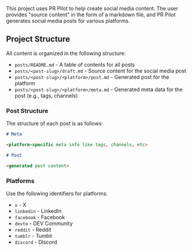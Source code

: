This project uses PR Pilot to help create social media content.
The user provides "source content" in the form of a markdown file, 
and PR Pilot generates social media posts for various platforms.

## Project Structure

All content is organized in the following structure:
- `posts/README.md` - A table of contents for all posts
- `posts/<post-slug>/draft.md` - Source content for the social media post
- `posts/<post-slug>/<platform>/post.md` - Generated post for the platform
- `posts/<post-slug>/<platform>/meta.md` - Generated meta data for the post (e.g., tags, channels)

### Post Structure
The structure of each post is as follows:
```markdown
# Meta

<platform-specific meta info like tags, channels, etc>

# Post

<generated post content>
```

### Platforms
Use the following identifiers for platforms:
- `x` - X
- `linkedin` - LinkedIn
- `facebook` - Facebook
- `devto` - DEV Community
- `reddit` - Reddit
- `tumblr` - Tumblr
- `discord` - Discord